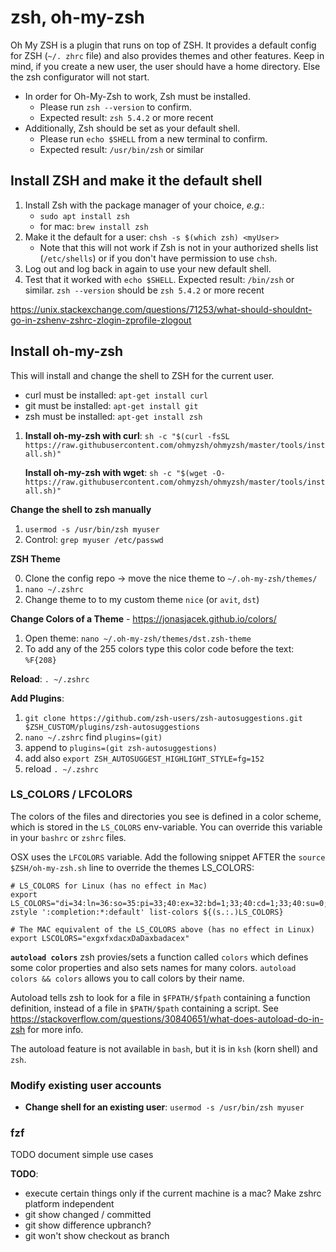 # zsh, oh-my-zsh

Oh My ZSH is a plugin that runs on top of ZSH. It provides a default config for ZSH (`~/. zhrc` file) and also provides themes and other features.
Keep in mind, if you create a new user, the user should have a home directory. Else the zsh configurator will not start.

- In order for Oh-My-Zsh to work, Zsh must be installed.
  - Please run `zsh --version` to confirm.
  - Expected result: `zsh 5.4.2` or more recent
- Additionally, Zsh should be set as your default shell.
  - Please run `echo $SHELL` from a new terminal to confirm.
  - Expected result: `/usr/bin/zsh` or similar

## Install ZSH and make it the default shell

1. Install Zsh with the package manager of your choice, _e.g._: 
   - `sudo apt install zsh`
   - for mac: `brew install zsh`
2. Make it the default for a user: `chsh -s $(which zsh) <myUser>`
   - Note that this will not work if Zsh is not in your authorized shells list (`/etc/shells`) or if you don't have permission to use `chsh`. 
4. Log out and log back in again to use your new default shell.
5. Test that it worked with `echo $SHELL`. Expected result: `/bin/zsh` or similar. `zsh --version` should be `zsh 5.4.2` or more recent

https://unix.stackexchange.com/questions/71253/what-should-shouldnt-go-in-zshenv-zshrc-zlogin-zprofile-zlogout

## Install oh-my-zsh

This will install and change the shell to ZSH for the current user.

* curl must be installed: `apt-get install curl`
* git must be installed: `apt-get install git`
* zsh must be installed: `apt-get install zsh`

1. **Install oh-my-zsh with curl**: `sh -c "$(curl -fsSL https://raw.githubusercontent.com/ohmyzsh/ohmyzsh/master/tools/install.sh)"` 

   **Install oh-my-zsh with wget**: `sh -c "$(wget -O- https://raw.githubusercontent.com/ohmyzsh/ohmyzsh/master/tools/install.sh)"`

**Change the shell to zsh manually**

1. `usermod -s /usr/bin/zsh myuser`
2. Control: `grep myuser /etc/passwd`

**ZSH Theme**

0. Clone the config repo -> move the nice theme to `~/.oh-my-zsh/themes/`
1. `nano ~/.zshrc`
2. Change theme to to my custom theme `nice` (or `avit`, `dst`)

**Change Colors of a Theme** - https://jonasjacek.github.io/colors/
1. Open theme: `nano ~/.oh-my-zsh/themes/dst.zsh-theme`
2. To add any of the 255 colors type this color code before the text: `%F{208}`

**Reload**: `. ~/.zshrc`

**Add Plugins**: 
1. `git clone https://github.com/zsh-users/zsh-autosuggestions.git $ZSH_CUSTOM/plugins/zsh-autosuggestions`
2. `nano ~/.zshrc` find `plugins=(git)`
3. append to `plugins=(git zsh-autosuggestions)`
4. add also `export ZSH_AUTOSUGGEST_HIGHLIGHT_STYLE=fg=152`
5. reload `. ~/.zshrc`

### LS_COLORS / LFCOLORS
The colors of the files and directories you see is defined in a color scheme, which is stored in the `LS_COLORS` env-variable. You can override this variable in your `bashrc` or `zshrc` files.

OSX uses the `LFCOLORS` variable. 
Add the following snippet AFTER the `source $ZSH/oh-my-zsh.sh` line to override the themes LS_COLORS:

    # LS_COLORS for Linux (has no effect in Mac)
    export LS_COLORS="di=34:ln=36:so=35:pi=33;40:ex=32:bd=1;33;40:cd=1;33;40:su=0;41:sg=30>
    zstyle ':completion:*:default' list-colors ${(s.:.)LS_COLORS}

    # The MAC equivalent of the LS_COLORS above (has no effect in Linux)
    export LSCOLORS="exgxfxdacxDaDaxbadacex"

**`autoload colors`**
zsh provies/sets a function called `colors` which defines some color properties and also sets names for many colors.
`autoload colors && colors` allows you to call colors by their name. 

Autoload tells zsh to look for a file in `$FPATH/$fpath` containing a function definition, instead of a file in `$PATH/$path` containing a script.
See https://stackoverflow.com/questions/30840651/what-does-autoload-do-in-zsh for more info.

The autoload feature is not available in `bash`, but it is in `ksh` (korn shell) and `zsh`.


### Modify existing user accounts
* **Change shell for an existing user**: `usermod -s /usr/bin/zsh myuser`

### fzf
   TODO document simple use cases


**TODO**: 
   * execute certain things only if the current machine is a mac? Make zshrc platform independent
   * git show changed / committed
   * git show difference upbranch?
   * git won't show checkout as branch